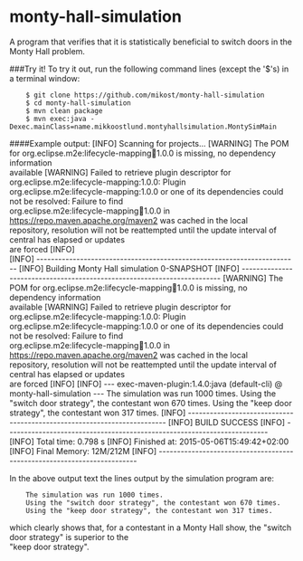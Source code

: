 monty-hall-simulation
=====================

A program that verifies that it is statistically beneficial to switch doors in the Monty Hall problem.

###Try it!
To try it out, run the following command lines (except the '$'s) in a terminal window:

        $ git clone https://github.com/mikost/monty-hall-simulation
        $ cd monty-hall-simulation
        $ mvn clean package
        $ mvn exec:java -Dexec.mainClass=name.mikkoostlund.montyhallsimulation.MontySimMain

####Example output:
        [INFO] Scanning for projects...
        [WARNING] The POM for org.eclipse.m2e:lifecycle-mapping:jar:1.0.0 is missing, no dependency information  
        available
        [WARNING] Failed to retrieve plugin descriptor for org.eclipse.m2e:lifecycle-mapping:1.0.0: Plugin  
        org.eclipse.m2e:lifecycle-mapping:1.0.0 or one of its dependencies could not be resolved: Failure to find  
        org.eclipse.m2e:lifecycle-mapping:jar:1.0.0 in https://repo.maven.apache.org/maven2 was cached in the local  
        repository, resolution will not be reattempted until the update interval of central has elapsed or updates  
        are forced
        [INFO]                                                                         
        [INFO] ------------------------------------------------------------------------
        [INFO] Building Monty Hall simulation 0-SNAPSHOT
        [INFO] ------------------------------------------------------------------------
        [WARNING] The POM for org.eclipse.m2e:lifecycle-mapping:jar:1.0.0 is missing, no dependency information  
        available
        [WARNING] Failed to retrieve plugin descriptor for org.eclipse.m2e:lifecycle-mapping:1.0.0: Plugin  
        org.eclipse.m2e:lifecycle-mapping:1.0.0 or one of its dependencies could not be resolved: Failure to find  
        org.eclipse.m2e:lifecycle-mapping:jar:1.0.0 in https://repo.maven.apache.org/maven2 was cached in the local  
        repository, resolution will not be reattempted until the update interval of central has elapsed or updates  
        are forced
        [INFO] 
        [INFO] --- exec-maven-plugin:1.4.0:java (default-cli) @ monty-hall-simulation ---
        The simulation was run 1000 times.
        Using the "switch door strategy", the contestant won 670 times.
        Using the "keep door strategy", the contestant won 317 times.
        [INFO] ------------------------------------------------------------------------
        [INFO] BUILD SUCCESS
        [INFO] ------------------------------------------------------------------------
        [INFO] Total time: 0.798 s
        [INFO] Finished at: 2015-05-06T15:49:42+02:00
        [INFO] Final Memory: 12M/212M
        [INFO] ------------------------------------------------------------------------

In the above output text the lines output by the simulation program are: 

        The simulation was run 1000 times.
        Using the "switch door strategy", the contestant won 670 times.
        Using the "keep door strategy", the contestant won 317 times.

which clearly shows that, for a contestant in a Monty Hall show, the "switch door strategy" is superior to the  
"keep door strategy".
